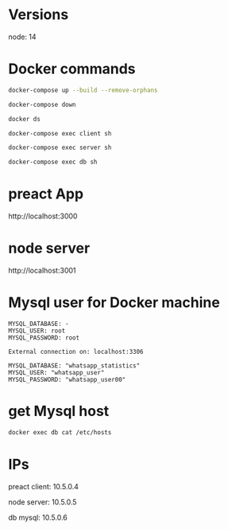 # Versions

node: 14

# Docker commands

```sh
docker-compose up --build --remove-orphans
```

```sh
docker-compose down
```

```sh
docker ds
```

```sh
docker-compose exec client sh
```

```sh
docker-compose exec server sh
```

```sh
docker-compose exec db sh
```

# preact App

http://localhost:3000

# node server

http://localhost:3001

# Mysql user for Docker machine

    MYSQL_DATABASE: -
    MYSQL_USER: root
    MYSQL_PASSWORD: root

    External connection on: localhost:3306

    MYSQL_DATABASE: "whatsapp_statistics"
    MYSQL_USER: "whatsapp_user"
    MYSQL_PASSWORD: "whatsapp_user00"

# get Mysql host

```sh
docker exec db cat /etc/hosts
```

# IPs

preact client: 10.5.0.4

node server: 10.5.0.5

db mysql: 10.5.0.6
